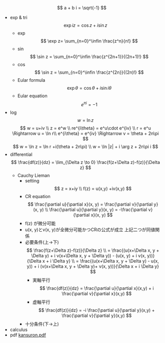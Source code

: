 $$
a + b
i = \sqrt{-1}
$$
- exp & tri
    $$
    \exp iz = \cos z + i\sin z
    $$
    - exp
        $$
        \exp z= \sum_{n=0}^\infin \frac{z^n}{n!}
        $$
    - sin
        $$
        \sin z = \sum_{n=0}^\infin \frac{z^{2n+1}}{(2n+1)!}
        $$
    - cos
        $$
        \sin z = \sum_{n=0}^\infin \frac{z^{2n}}{(2n)!}
        $$
    - Eular formula
        $$
        \exp \theta = \cos \theta + i\sin i\theta
        $$
    - Eular equation
        $$
        e^{\pi i} = -1
        $$
- log
    $$
    w = \ln z
    $$
    $$
    w = u+iv \\
    z = e^w \\
    re^{i\theta} = e^u\cdot e^{iv} \\
    r = e^u \Rightarrow u = \ln r\\
    e^{i\theta} = e^{iv} \Rightarrow v = \theta + 2n\pi
    $$
    $$
    w = \ln z = \ln r +i(\theta + 2n\pi) \\
    w = \ln |z| + i \arg z + 2n\pi i
    $$
- differential
    $$
    \frac{df(z)}{dz} = \lim_{\Delta z \to 0} \frac{f(z+\Delta z)-f(z)}{\Delta z}
    $$
    - Cauchy Lieman
        - setting
            $$
            z = x+iy \\
            f(z) = u(x,y) +iv(x,y)
            $$
        - CR equation
            $$
            \frac{\partial u}{\partial x}(x, y) = \frac{\partial v}{\partial y}(x, y) \\
            \frac{\partial u}{\partial y}(x, y) = -\frac{\partial v}{\partial x}(x, y)
            $$
        - f(z) が微分可能
        - u(x, y)とv(x, y)が全微分可能かつCRの公式が成立
        上記二つが同値関係
        - 必要条件(上→下)
            $$
            \frac{f(z+\Delta z)-f(z)}{\Delta z} \\ = \frac{(u(x+\Delta x, y + \Delta y) + i v(x+\Delta x, y + \Delta y)) - (u(x, y) + i v(x, y))}{\Delta x + i \Delta y}
            \\ = \frac{(u(x+\Delta x, y + \Delta y) - u(x, y)) + i (v(x+\Delta x, y + \Delta y)+ v(x, y))}{\Delta x + i \Delta y}
            $$
            - 実軸平行
                $$
                \frac{df(z)}{dz} = \frac{\partial u}{\partial x}(x,y) + i \frac{\partial v}{\partial x}(x,y)
                $$
            - 虚軸平行
                $$
                \frac{df(z)}{dz} = -i \frac{\partial u}{\partial y}(x,y) + \frac{\partial v}{\partial y}(x,y)
                $$
        - 十分条件(下→上)
- calculus
- pdf
    [kansuron.pdf](kansuron.pdf)